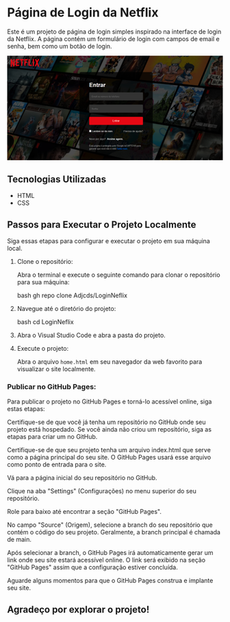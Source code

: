 # Página de Login da Netflix

Este é um projeto de página de login simples inspirado na interface de login da Netflix. A página contém um formulário de login com campos de email e senha, bem como um botão de login.

![Screenshot da Página de Login da Netflix](assets/site.png)

## Tecnologias Utilizadas

- HTML
- CSS
  
## Passos para Executar o Projeto Localmente
Siga essas etapas para configurar e executar o projeto em sua máquina local.

1. Clone o repositório:

   Abra o terminal e execute o seguinte comando para clonar o repositório para sua máquina:

   bash
  gh repo clone Adjcds/LoginNeflix
   

2. Navegue até o diretório do projeto:

   bash
   cd LoginNeflix
   

3. Abra o Visual Studio Code e abra a pasta do projeto.

4. Execute o projeto:

   Abra o arquivo `home.html` em seu navegador da web favorito para visualizar o site localmente.

### Publicar no GitHub Pages:
Para publicar o projeto no GitHub Pages e torná-lo acessível online, siga estas etapas:

Certifique-se de que você já tenha um repositório no GitHub onde seu projeto está hospedado. Se você ainda não criou um repositório, siga as etapas para criar um no GitHub.

Certifique-se de que seu projeto tenha um arquivo index.html que serve como a página principal do seu site. O GitHub Pages usará esse arquivo como ponto de entrada para o site.

Vá para a página inicial do seu repositório no GitHub.

Clique na aba "Settings" (Configurações) no menu superior do seu repositório.

Role para baixo até encontrar a seção "GitHub Pages".

No campo "Source" (Origem), selecione a branch do seu repositório que contém o código do seu projeto. Geralmente, a branch principal é chamada de main.

Após selecionar a branch, o GitHub Pages irá automaticamente gerar um link onde seu site estará acessível online. O link será exibido na seção "GitHub Pages" assim que a configuração estiver concluída.

Aguarde alguns momentos para que o GitHub Pages construa e implante seu site.

## Agradeço por explorar o projeto! 
